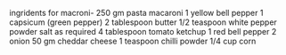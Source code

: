 ingridents for macroni-
250 gm pasta macaroni
1 yellow bell pepper
1 capsicum (green pepper)
2 tablespoon butter
1/2 teaspoon white pepper powder
salt as required
4 tablespoon tomato ketchup
1 red bell pepper
2 onion
50 gm cheddar cheese
1 teaspoon chilli powder
1/4 cup corn